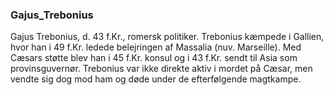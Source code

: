 ### Gajus_Trebonius


Gajus Trebonius, d. 43 f.Kr., romersk politiker. Trebonius kæmpede i Gallien, hvor han i 49 f.Kr. ledede belejringen af Massalia (nuv. Marseille). Med Cæsars støtte blev han i 45 f.Kr. konsul og i 43 f.Kr. sendt til Asia som provinsguvernør. Trebonius var ikke direkte aktiv i mordet på Cæsar, men vendte sig dog mod ham og døde under de efterfølgende magtkampe.